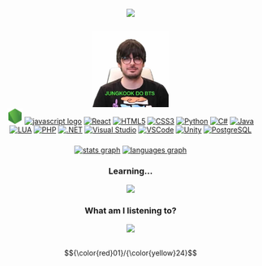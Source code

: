 <h2 align="center"><a href="#"><img src="https://readme-typing-svg.demolab.com?font=Noto+Sans&weight=700&size=30&letterSpacing=0px&duration=2500&pause=1000&color=F7F7F7&center=true&vCenter=true&repeat=false&random=true&width=435&lines=%F0%9D%97%9B%F0%9D%97%B6%2C+%F0%9D%97%9C'%F0%9D%97%BA+%F0%9D%97%A1%F0%9D%98%82%F0%9D%97%B4%F0%9D%97%B4%F0%9D%97%B2%F0%9D%98%84!+%F0%9F%91%8B"></a></h2>



###

<div align="center">
<img height="150" src="https://github.com/Nuggew/Nuggew/blob/main/me_irl.webp?raw=true"  />

<!--"alt"s not really being used-->
<div>
  <a href="https://www.nodejs.org"><img src="https://github.com/devicons/devicon/blob/v2.15.1/icons/nodejs/nodejs-original.svg" height="30" alt="Node.JS"  ></a>
  <a href="https://pt.wikipedia.org/wiki/JavaScript" target="_blank"><img src="https://cdn.jsdelivr.net/gh/devicons/devicon/icons/javascript/javascript-original.svg" height="30" alt="javascript logo"  /></a>
  <a href="https://react.dev" target="_blank"><img src="https://cdn.jsdelivr.net/gh/devicons/devicon/icons/react/react-original.svg" height="30" alt="React"  /></a>
  <a href="https://html.spec.whatwg.org" target="_blank"><img src="https://cdn.jsdelivr.net/gh/devicons/devicon/icons/html5/html5-original.svg" height="30" alt="HTML5"  /></a>
  <a href="https://www.w3.org/TR/css3-roadmap/" target="_blank"><img src="https://cdn.jsdelivr.net/gh/devicons/devicon/icons/css3/css3-original.svg" height="30" alt="CSS3"  /></a>
  <a href="https://www.python.org" target="_blank"><img src="https://cdn.jsdelivr.net/gh/devicons/devicon/icons/python/python-original.svg" height="30" alt="Python"  /></a>
  <a href="https://dotnet.microsoft.com/en-us/languages/csharp" target="_blank"><img src="https://cdn.jsdelivr.net/gh/devicons/devicon/icons/csharp/csharp-original.svg" height="30" alt="C#"  /></a>
  <a href="https://www.java.com/en/" target="_blank"><img src="https://cdn.jsdelivr.net/gh/devicons/devicon/icons/java/java-original.svg" height="30" alt="Java"  /></a>
  <a href="https://www.lua.org" target="_blank"><img src="https://cdn.jsdelivr.net/gh/devicons/devicon/icons/lua/lua-original.svg" height="30" alt="LUA"  /></a>
  <a href="https://www.php.net" target="_blank"><img src="https://cdn.jsdelivr.net/gh/devicons/devicon/icons/php/php-original.svg" height="30" alt="PHP"  /></a>
  <a href="https://dotnet.microsoft.com/en-us/" target="_blank"><img src="https://cdn.jsdelivr.net/gh/devicons/devicon/icons/dot-net/dot-net-original.svg" height="30" alt=".NET"  /></a>
  <a href="https://visualstudio.microsoft.com/en-us/" target="_blank"><img src="https://cdn.jsdelivr.net/gh/devicons/devicon/icons/visualstudio/visualstudio-plain.svg" height="30" alt="Visual Studio"  /></a>
  <a href="https://code.visualstudio.com" target="_blank"><img src="https://cdn.jsdelivr.net/gh/devicons/devicon/icons/vscode/vscode-original.svg" height="30" alt="VSCode"  /></a>
  <a href="https://unity.com/en" target="_blank"><img src="https://cdn.jsdelivr.net/gh/devicons/devicon/icons/unity/unity-original.svg" height="30" alt="Unity"  /></a>
  <a href="https://www.postgresql.org"><img src="https://cdn.jsdelivr.net/gh/devicons/devicon/icons/postgresql/postgresql-original.svg" height="30" alt="PostgreSQL"  ></a>
</div>
</div>

###

<div align="center">
  <a href="#"><img src="https://github-readme-stats.vercel.app/api?username=Nuggew&show_icons=true&include_all_commits=true&theme=tokyonight&hide_border=true" height="150" alt="stats graph"  /></a>
  <a href="#"><img src="https://github-readme-stats.vercel.app/api/top-langs?username=Nuggew&locale=en&hide_title=false&layout=compact&card_width=320&langs_count=5&theme=tokyonight&hide_border=true" height="150" alt="languages graph"  /></a>
</div>

###

<div align="center">
  <h3>Learning...</h3>
  <a href="https://www.rust-lang.org" target="_blank"><img src="https://cdn.jsdelivr.net/gh/devicons/devicon/icons/rust/rust-original.svg" height="30"></img></a>
</div>

<div align="center">
  <h3>What am I listening to?</h3>
  <a href="https://github-ytmusic-status.vercel.app/api/goto?username=Nuggew" target="_blank"><img src="https://github-ytmusic-status.vercel.app/?username=Nuggew"></img></a>
</div>

##

<div><p align="center">$${\color{red}01}/{\color{yellow}24}$$</p></div>

<!--###

<a href="#">
<div align="left">
  <a href="https://www.youtube.com/@nuggew"><img src="https://img.shields.io/static/v1?message=Youtube&logo=youtube&label=&color=FF0000&logoColor=white&labelColor=&style=for-the-badge" height="35" alt="youtube logo"  /></a>
  <a href="https://www.instagram.com/nuggeew"><img src="https://img.shields.io/static/v1?message=Instagram&logo=instagram&label=&color=E4405F&logoColor=white&labelColor=&style=for-the-badge" height="35" alt="instagram logo"  /></a>
  <a href="https://www.twitch.tv/nuggew"><img src="https://img.shields.io/static/v1?message=Twitch&logo=twitch&label=&color=9146FF&logoColor=white&labelColor=&style=for-the-badge" height="35" alt="twitch logo"  /></a>
  <a href="https://www.linkedin.com/in/nuggew"><img src="https://img.shields.io/static/v1?message=LinkedIn&logo=linkedin&label=&color=0077B5&logoColor=white&labelColor=&style=for-the-badge" height="35" alt="linkedin logo"  /></a>
</div>
</a>-->

<!--###

<br clear="both">

###

<div align="center">
  <a href="#"><img src="https://github-readme-activity-graph.vercel.app/graph?username=Nuggew&radius=16&theme=synthwave-84&area=true&order=5" height="300" alt="activity-graph graph"  /></a>
</div>

###-->
